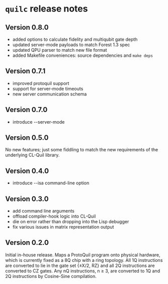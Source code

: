 # `quilc` release notes

## Version 0.8.0

* added options to calculate fidelity and multiqubit gate depth
* updated server-mode payloads to match Forest 1.3 spec
* updated QPU parser to match new file format
* added Makefile conveniences: source dependencies and `make deps`

## Version 0.7.1

* improved protoquil support
* support for server-mode timeouts
* new server communication schema

## Version 0.7.0

* introduce --server-mode

## Version 0.5.0

No new features; just some fiddling to match the new requirements of the underlying CL-Quil library.

## Version 0.4.0

* introduce --isa command-line option

## Version 0.3.0

* add command line arguments
* offload compiler-hook logic into CL-Quil
* die on error rather than dropping into the Lisp debugger
* fix various issues in matrix representation output

## Version 0.2.0

Initial in-house release. Maps a ProtoQuil program onto physical hardware, which is currently fixed as a 8Q chip with a ring topology.  All 1Q instructions are converted to lie in the gate set {±X/2, RZ} and all 2Q instructions are converted to CZ gates.  Any nQ instructions, n ≥ 3, are converted to 1Q and 2Q instructions by Cosine-Sine compilation.
